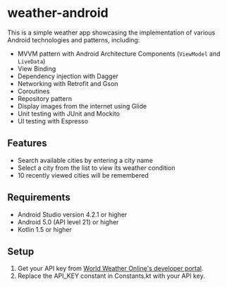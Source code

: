 # weather-android
This is a simple weather app showcasing the implementation of 
various Android technologies and patterns, including:
- MVVM pattern with Android Architecture Components 
  (`ViewModel` and `LiveData`)
- View Binding
- Dependency injection with Dagger
- Networking with Retrofit and Gson
- Coroutines
- Repository pattern
- Display images from the internet using Glide
- Unit testing with JUnit and Mockito
- UI testing with Espresso

## Features
- Search available cities by entering a city name
- Select a city from the list to view its weather condition
- 10 recently viewed cities will be remembered

## Requirements
- Android Studio version 4.2.1 or higher
- Android 5.0 (API level 21) or higher
- Kotlin 1.5 or higher

## Setup
1. Get your API key from 
   [World Weather Online's developer portal](https://www.worldweatheronline.com/developer/).
2. Replace the API_KEY constant in Constants.kt with your API key.
